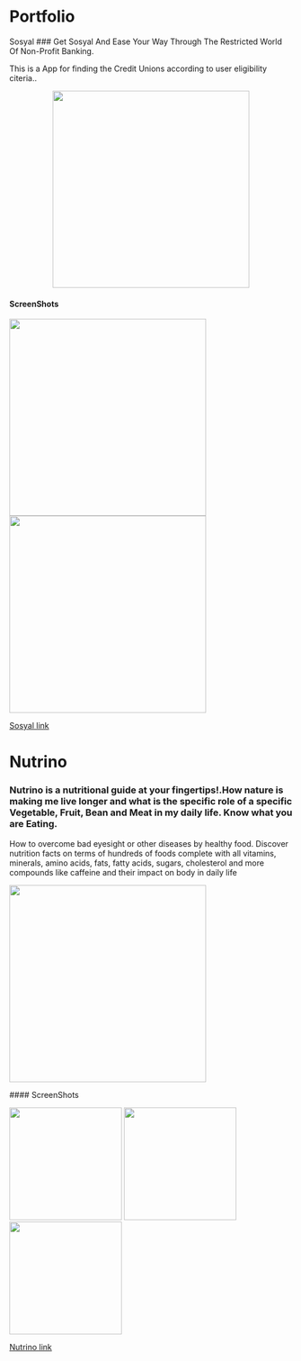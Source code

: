 # Portfolio


<h align="center">
  Sosyal
</h>
### Get Sosyal And Ease Your Way Through The Restricted World Of Non-Profit Banking.

This is a App for finding the Credit Unions according to user eligibility citeria..
<p align="center">
  <img src="https://user-images.githubusercontent.com/25749093/69793782-eb8b0f00-11ea-11ea-991c-4971e7acffe6.png" width="350" height="350"/>                                                                                                   
</p>

#### ScreenShots

<p float="center">
  <img src="https://user-images.githubusercontent.com/25749093/69800548-475b9500-11f7-11ea-8d6e-5e41b64d4a6d.jpg" width="350" />
  <img src="https://user-images.githubusercontent.com/25749093/69798048-85a28580-11f2-11ea-8c7a-17049b767499.jpg" width="350" />                                                                                                                         
</p>

[Sosyal link](https://apps.apple.com/us/app/sosyal/id1487191572?ls=1)


# Nutrino
### Nutrino is a nutritional guide at your fingertips!.How nature is making me  live longer and what is the specific role of a specific Vegetable, Fruit, Bean and Meat in my daily life. Know what you are Eating.
How to overcome bad eyesight or other diseases by healthy food. Discover nutrition facts on terms of hundreds of foods complete with all vitamins, minerals, amino acids, fats, fatty acids, sugars, cholesterol and more compounds like caffeine and their impact on body in daily life
<p>
  <img src="https://user-images.githubusercontent.com/25749093/69800578-59d5ce80-11f7-11ea-9e74-07628627421d.png" width="350" height="350"/>                                                                                                   
</p>
#### ScreenShots
<p float="left">
      <img src="https://user-images.githubusercontent.com/25749093/69799800-c5b73780-11f5-11ea-9218-fdc3220d17c7.jpeg" width="200" />
  <img src="https://user-images.githubusercontent.com/25749093/69799798-c5b73780-11f5-11ea-8962-fc2c710ebedb.jpeg" width="200" />
  <img src="https://user-images.githubusercontent.com/25749093/69799795-c5b73780-11f5-11ea-88bf-b4615cb2635d.jpeg" width="200" /> 
</p>

[Nutrino link](https://apps.apple.com/pk/app/nutrino-health-nutrition/id1462954732)


